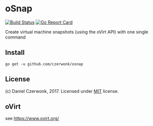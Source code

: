 # oSnap
[![Build Status](https://travis-ci.org/czerwonk/oSnap.svg)](https://travis-ci.org/czerwonk/oSnap)
[![Go Report Card](https://goreportcard.com/badge/github.com/czerwonk/osnap)](https://goreportcard.com/report/github.com/czerwonk/osnap)

Create virtual machine snapshots (using the oVirt API) with one single command

## Install
```
go get -u github.com/czerwonk/osnap
```

## License
(c) Daniel Czerwonk, 2017. Licensed under [MIT](LICENSE) license.

## oVirt
see https://www.ovirt.org/
